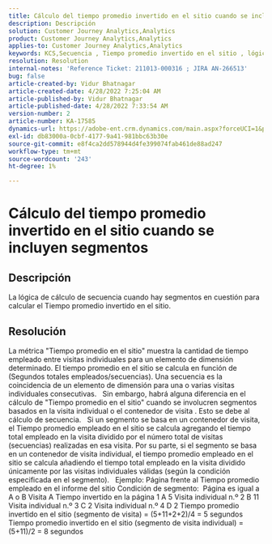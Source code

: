 ```yaml
---
title: Cálculo del tiempo promedio invertido en el sitio cuando se incluyen segmentos
description: Descripción
solution: Customer Journey Analytics,Analytics
product: Customer Journey Analytics,Analytics
applies-to: Customer Journey Analytics,Analytics
keywords: KCS,Secuencia , Tiempo promedio invertido en el sitio , lógica de secuencia
resolution: Resolution
internal-notes: 'Reference Ticket: 211013-000316 ; JIRA AN-266513'
bug: false
article-created-by: Vidur Bhatnagar
article-created-date: 4/28/2022 7:25:04 AM
article-published-by: Vidur Bhatnagar
article-published-date: 4/28/2022 7:33:54 AM
version-number: 2
article-number: KA-17585
dynamics-url: https://adobe-ent.crm.dynamics.com/main.aspx?forceUCI=1&pagetype=entityrecord&etn=knowledgearticle&id=5e824c51-c4c6-ec11-a7b6-0022480a1d64
exl-id: db83000a-0cbf-4177-9a41-981bbc63b30e
source-git-commit: e8f4ca2dd578944d4fe399074fab461de88ad247
workflow-type: tm+mt
source-wordcount: '243'
ht-degree: 1%

---
```


# Cálculo del tiempo promedio invertido en el sitio cuando se incluyen segmentos

## Descripción

La lógica de cálculo de secuencia cuando hay segmentos en cuestión para calcular el Tiempo promedio invertido en el sitio. 

## Resolución


La métrica &quot;Tiempo promedio en el sitio&quot; muestra la cantidad de tiempo empleado entre visitas individuales para un elemento de dimensión determinado. El tiempo promedio en el sitio se calcula en función de (Segundos totales empleados/secuencias). Una secuencia es la coincidencia de un elemento de dimensión para una o varias visitas individuales consecutivas.
 
Sin embargo, habrá alguna diferencia en el cálculo de &quot;Tiempo promedio en el sitio&quot; cuando se involucren segmentos basados en la visita individual o el contenedor de visita . Esto se debe al cálculo de secuencia.
 
Si un segmento se basa en un contenedor de visita, el Tiempo promedio empleado en el sitio se calcula agregando el tiempo total empleado en la visita dividido por el número total de visitas (secuencias) realizadas en esa visita.
Por su parte, si el segmento se basa en un contenedor de visita individual, el tiempo promedio empleado en el sitio se calcula añadiendo el tiempo total empleado en la visita dividido únicamente por las visitas individuales válidas (según la condición especificada en el segmento).
 
Ejemplo: Página frente al Tiempo promedio empleado en el informe del sitio Condición de segmento:  Página es igual a A o B Visita A Tiempo invertido en la página 1 A 5 Visita individual n.º 2 B 11 Visita individual n.º 3 C 2 Visita individual n.º 4 D 2 Tiempo promedio invertido en el sitio (segmento de visita) = (5+11+2+2)/4 = 5 segundos Tiempo promedio invertido en el sitio (segmento de visita individual) = (5+11)/2 = 8 segundos
